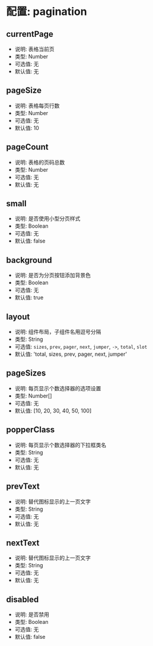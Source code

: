 <!--
 * @Author: CasualMing
 * @Date: 2021-11-30 08:43:13
 * @LastEditTime: 2021-12-10 13:26:11
 * @Description: 
 * @FilePath: \sinosun-operation-ui\components\Tabulation\doc\pagination.md
-->
# 配置: pagination

## currentPage

* 说明: 表格当前页
* 类型: Number
* 可选值: 无
* 默认值: 无

## pageSize

* 说明: 表格每页行数
* 类型: Number
* 可选值: 无
* 默认值: 10

## pageCount

* 说明: 表格的页码总数
* 类型: Number
* 可选值: 无
* 默认值: 无

## small

* 说明: 是否使用小型分页样式
* 类型: Boolean
* 可选值: 无
* 默认值: false

## background

* 说明: 是否为分页按钮添加背景色
* 类型: Boolean
* 可选值: 无
* 默认值: true

## layout

* 说明: 组件布局，子组件名用逗号分隔
* 类型: String
* 可选值: `sizes`, `prev`, `pager`, `next`, `jumper`, `->`, `total`, `slot`
* 默认值: 'total, sizes, prev, pager, next, jumper'

## pageSizes

* 说明: 每页显示个数选择器的选项设置
* 类型: Number[]
* 可选值: 无
* 默认值: [10, 20, 30, 40, 50, 100]

## popperClass

* 说明: 每页显示个数选择器的下拉框类名
* 类型: String
* 可选值: 无
* 默认值: 无

## prevText

* 说明: 替代图标显示的上一页文字
* 类型: String
* 可选值: 无
* 默认值: 无

## nextText

* 说明: 替代图标显示的上一页文字
* 类型: String
* 可选值: 无
* 默认值: 无

## disabled

* 说明: 是否禁用
* 类型: Boolean
* 可选值: 无
* 默认值: false
